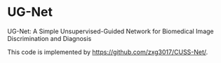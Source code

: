 # UG-Net
UG-Net: A Simple Unsupervised-Guided Network for Biomedical Image Discrimination and Diagnosis

This code is implemented by https://github.com/zxg3017/CUSS-Net/.
